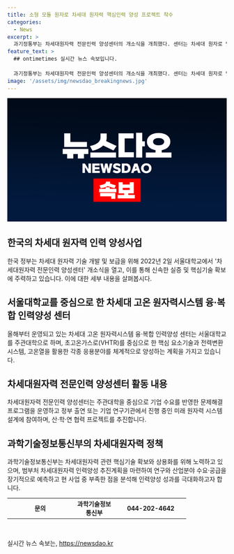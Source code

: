 ```yaml
---
title: 소형 모듈 원자로 차세대 원자력 핵심인력 양성 프로젝트 착수
categories:
  - News
excerpt: >
  과기정통부는 차세대원자력 전문인력 양성센터의 개소식을 개최했다. 센터는 차세대 원자로 및 미래 원자력 시스템을 선도하기 위해 핵심기술을 교육하고 산·학·연 협력 프로젝트를 추진한다. 서울대를 주관으로 하는 차세대 고온 원자력시스템 융·복합 인력양성 센터가 첫 번째로 선정되었으며, 과기정통부는 부처의 인력양성 현황을 공유하고 차세대원자력 관련 핵심기술 확보를 위한 계획을 발표했다.
feature_text: >
  ## ontimetimes 실시간 뉴스 속보입니다.

  과기정통부는 차세대원자력 전문인력 양성센터의 개소식을 개최했다. 센터는 차세대 원자로 및 미래 원자력 시스템을 선도하기 위해 핵심기술을 교육하고 산·학·연 협력 프로젝트를 추진한다. 서울대를 주관으로 하는 차세대 고온 원자력시스템 융·복합 인력양성 센터가 첫 번째로 선정되었으며, 과기정통부는 부처의 인력양성 현황을 공유하고 차세대원자력 관련 핵심기술 확보를 위한 계획을 발표했다.
image: '/assets/img/newsdao_breakingnews.jpg'
---
```


<p><img src="/assets/img/newsdao_breakingnews.jpg" alt="ontimetimes 속보" /></p>

<h2 data-ke-size="size26">한국의 차세대 원자력 인력 양성사업</h2>

<p data-ke-size="size16">한국 정부는 차세대 원자력 기술 개발 및 보급을 위해 2022년 2일 서울대학교에서 '차세대원자력 전문인력 양성센터' 개소식을 열고, 이를 통해 신속한 실증 및 핵심기술 확보에 주력하고 있습니다. 이에 대한 세부 내용을 살펴봅시다.</p>

<h2 data-ke-size="size24">서울대학교를 중심으로 한 차세대 고온 원자력시스템 융·복합 인력양성 센터</h2>

<p data-ke-size="size16">올해부터 운영되고 있는 차세대 고온 원자력시스템 융·복합 인력양성 센터는 서울대학교를 주관대학으로 하며, 초고온가스로(VHTR)를 중심으로 한 핵심 요소기술과 전력변환 시스템, 고온열을 활용한 각종 응용분야를 체계적으로 양성하는 계획을 가지고 있습니다.</p>

<h2 data-ke-size="size24">차세대원자력 전문인력 양성센터 활동 내용</h2>

<p data-ke-size="size16">차세대원자력 전문인력 양성센터는 주관대학을 중심으로 기업 수요를 반영한 문제해결 프로그램을 운영하고 정부 출연 또는 기업 연구기관에서 진행 중인 미래 원자력 시스템 설계에 참여하며, 산·학·연 협력 프로젝트를 추진합니다.</p>

<h2 data-ke-size="size24">과학기술정보통신부의 차세대원자력 정책</h2>

<p data-ke-size="size16">과학기술정보통신부는 차세대원자력 관련 핵심기술 확보와 상용화를 위해 노력하고 있으며, 범부처 차세대원자력 인력양성 추진계획을 마련하여 연구와 산업분야 수요·공급을 장기적으로 예측하고 현 사업 중 부족한 점을 분석해 인력양성 성과를 극대화하고자 합니다.</p>

<table>
    <colgroup>
    <col width="151"/>
    <col width="97"/>
    <col width="163"/>
    </colgroup>
    <tbody>
        <tr>
            <td style="text-align: center; height: 17px;"><b>문의</b></td>
            <td style="text-align: center;"><b>과학기술정보통신부</b></td>
            <td style="text-align: center;"><b>044-202-4642</b></td>
        </tr>
    </tbody>
</table>

<p data-ke-size="size16">&nbsp;</p>
실시간 뉴스 속보는, <a href="https://newsdao.kr" rel="dofollow">https://newsdao.kr</a>


